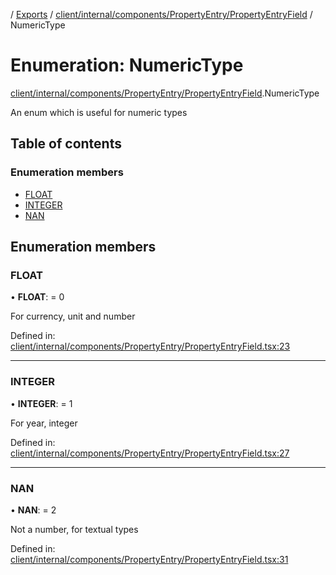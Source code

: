 [](../README.md) / [Exports](../modules.md) / [client/internal/components/PropertyEntry/PropertyEntryField](../modules/client_internal_components_propertyentry_propertyentryfield.md) / NumericType

# Enumeration: NumericType

[client/internal/components/PropertyEntry/PropertyEntryField](../modules/client_internal_components_propertyentry_propertyentryfield.md).NumericType

An enum which is useful for numeric types

## Table of contents

### Enumeration members

- [FLOAT](client_internal_components_propertyentry_propertyentryfield.numerictype.md#float)
- [INTEGER](client_internal_components_propertyentry_propertyentryfield.numerictype.md#integer)
- [NAN](client_internal_components_propertyentry_propertyentryfield.numerictype.md#nan)

## Enumeration members

### FLOAT

• **FLOAT**: = 0

For currency, unit and number

Defined in: [client/internal/components/PropertyEntry/PropertyEntryField.tsx:23](https://github.com/onzag/itemize/blob/3efa2a4a/client/internal/components/PropertyEntry/PropertyEntryField.tsx#L23)

___

### INTEGER

• **INTEGER**: = 1

For year, integer

Defined in: [client/internal/components/PropertyEntry/PropertyEntryField.tsx:27](https://github.com/onzag/itemize/blob/3efa2a4a/client/internal/components/PropertyEntry/PropertyEntryField.tsx#L27)

___

### NAN

• **NAN**: = 2

Not a number, for textual types

Defined in: [client/internal/components/PropertyEntry/PropertyEntryField.tsx:31](https://github.com/onzag/itemize/blob/3efa2a4a/client/internal/components/PropertyEntry/PropertyEntryField.tsx#L31)
